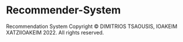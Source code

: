 # Recommender-System
Recommendation System
Copyright © DIMITRIOS TSAOUSIS, IOAKEIM XATZIIOAKEIM 2022.
All rights reserved.
